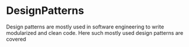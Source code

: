 # DesignPatterns
Design patterns are mostly used in software engineering to write modularized and clean code. 
Here such mostly used design patterns are covered

